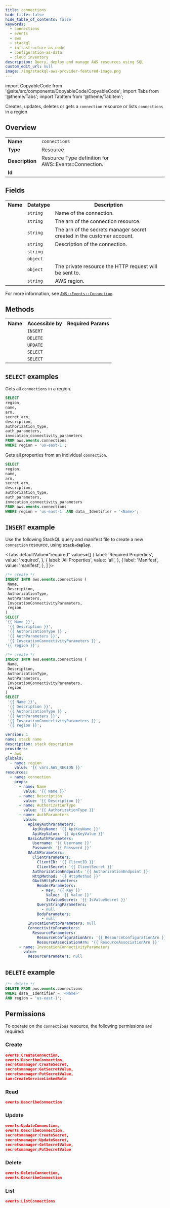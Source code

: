 ```yaml
---
title: connections
hide_title: false
hide_table_of_contents: false
keywords:
  - connections
  - events
  - aws
  - stackql
  - infrastructure-as-code
  - configuration-as-data
  - cloud inventory
description: Query, deploy and manage AWS resources using SQL
custom_edit_url: null
image: /img/stackql-aws-provider-featured-image.png
---
```


import CopyableCode from '@site/src/components/CopyableCode/CopyableCode';
import Tabs from '@theme/Tabs';
import TabItem from '@theme/TabItem';

Creates, updates, deletes or gets a <code>connection</code> resource or lists <code>connections</code> in a region

## Overview
<table>
<tbody>
<tr><td><b>Name</b></td><td><code>connections</code></td></tr>
<tr><td><b>Type</b></td><td>Resource</td></tr>
<tr><td><b>Description</b></td><td>Resource Type definition for AWS::Events::Connection.</td></tr>
<tr><td><b>Id</b></td><td><CopyableCode code="aws.events.connections" /></td></tr>
</tbody>
</table>

## Fields
<table>
<tbody>
<tr><th>Name</th><th>Datatype</th><th>Description</th></tr><tr><td><CopyableCode code="name" /></td><td><code>string</code></td><td>Name of the connection.</td></tr>
<tr><td><CopyableCode code="arn" /></td><td><code>string</code></td><td>The arn of the connection resource.</td></tr>
<tr><td><CopyableCode code="secret_arn" /></td><td><code>string</code></td><td>The arn of the secrets manager secret created in the customer account.</td></tr>
<tr><td><CopyableCode code="description" /></td><td><code>string</code></td><td>Description of the connection.</td></tr>
<tr><td><CopyableCode code="authorization_type" /></td><td><code>string</code></td><td></td></tr>
<tr><td><CopyableCode code="auth_parameters" /></td><td><code>object</code></td><td></td></tr>
<tr><td><CopyableCode code="invocation_connectivity_parameters" /></td><td><code>object</code></td><td>The private resource the HTTP request will be sent to.</td></tr>
<tr><td><CopyableCode code="region" /></td><td><code>string</code></td><td>AWS region.</td></tr>
</tbody>
</table>

For more information, see <a href="https://docs.aws.amazon.com/AWSCloudFormation/latest/UserGuide/aws-resource-events-connection.html"><code>AWS::Events::Connection</code></a>.

## Methods

<table>
<tbody>
  <tr>
    <th>Name</th>
    <th>Accessible by</th>
    <th>Required Params</th>
  </tr>
  <tr>
    <td><CopyableCode code="create_resource" /></td>
    <td><code>INSERT</code></td>
    <td><CopyableCode code="region" /></td>
  </tr>
  <tr>
    <td><CopyableCode code="delete_resource" /></td>
    <td><code>DELETE</code></td>
    <td><CopyableCode code="data__Identifier, region" /></td>
  </tr>
  <tr>
    <td><CopyableCode code="update_resource" /></td>
    <td><code>UPDATE</code></td>
    <td><CopyableCode code="data__Identifier, data__PatchDocument, region" /></td>
  </tr>
  <tr>
    <td><CopyableCode code="list_resources" /></td>
    <td><code>SELECT</code></td>
    <td><CopyableCode code="region" /></td>
  </tr>
  <tr>
    <td><CopyableCode code="get_resource" /></td>
    <td><code>SELECT</code></td>
    <td><CopyableCode code="data__Identifier, region" /></td>
  </tr>
</tbody>
</table>

## `SELECT` examples
Gets all <code>connections</code> in a region.
```sql
SELECT
region,
name,
arn,
secret_arn,
description,
authorization_type,
auth_parameters,
invocation_connectivity_parameters
FROM aws.events.connections
WHERE region = 'us-east-1';
```
Gets all properties from an individual <code>connection</code>.
```sql
SELECT
region,
name,
arn,
secret_arn,
description,
authorization_type,
auth_parameters,
invocation_connectivity_parameters
FROM aws.events.connections
WHERE region = 'us-east-1' AND data__Identifier = '<Name>';
```

## `INSERT` example

Use the following StackQL query and manifest file to create a new <code>connection</code> resource, using [__`stack-deploy`__](https://pypi.org/project/stack-deploy/).

<Tabs
    defaultValue="required"
    values={[
      { label: 'Required Properties', value: 'required', },
      { label: 'All Properties', value: 'all', },
      { label: 'Manifest', value: 'manifest', },
    ]
}>
<TabItem value="required">

```sql
/*+ create */
INSERT INTO aws.events.connections (
 Name,
 Description,
 AuthorizationType,
 AuthParameters,
 InvocationConnectivityParameters,
 region
)
SELECT 
'{{ Name }}',
 '{{ Description }}',
 '{{ AuthorizationType }}',
 '{{ AuthParameters }}',
 '{{ InvocationConnectivityParameters }}',
'{{ region }}';
```
</TabItem>
<TabItem value="all">

```sql
/*+ create */
INSERT INTO aws.events.connections (
 Name,
 Description,
 AuthorizationType,
 AuthParameters,
 InvocationConnectivityParameters,
 region
)
SELECT 
 '{{ Name }}',
 '{{ Description }}',
 '{{ AuthorizationType }}',
 '{{ AuthParameters }}',
 '{{ InvocationConnectivityParameters }}',
 '{{ region }}';
```
</TabItem>
<TabItem value="manifest">

```yaml
version: 1
name: stack name
description: stack description
providers:
  - aws
globals:
  - name: region
    value: '{{ vars.AWS_REGION }}'
resources:
  - name: connection
    props:
      - name: Name
        value: '{{ Name }}'
      - name: Description
        value: '{{ Description }}'
      - name: AuthorizationType
        value: '{{ AuthorizationType }}'
      - name: AuthParameters
        value:
          ApiKeyAuthParameters:
            ApiKeyName: '{{ ApiKeyName }}'
            ApiKeyValue: '{{ ApiKeyValue }}'
          BasicAuthParameters:
            Username: '{{ Username }}'
            Password: '{{ Password }}'
          OAuthParameters:
            ClientParameters:
              ClientID: '{{ ClientID }}'
              ClientSecret: '{{ ClientSecret }}'
            AuthorizationEndpoint: '{{ AuthorizationEndpoint }}'
            HttpMethod: '{{ HttpMethod }}'
            OAuthHttpParameters:
              HeaderParameters:
                - Key: '{{ Key }}'
                  Value: '{{ Value }}'
                  IsValueSecret: '{{ IsValueSecret }}'
              QueryStringParameters:
                - null
              BodyParameters:
                - null
          InvocationHttpParameters: null
          ConnectivityParameters:
            ResourceParameters:
              ResourceConfigurationArn: '{{ ResourceConfigurationArn }}'
              ResourceAssociationArn: '{{ ResourceAssociationArn }}'
      - name: InvocationConnectivityParameters
        value:
          ResourceParameters: null

```
</TabItem>
</Tabs>

## `DELETE` example

```sql
/*+ delete */
DELETE FROM aws.events.connections
WHERE data__Identifier = '<Name>'
AND region = 'us-east-1';
```

## Permissions

To operate on the <code>connections</code> resource, the following permissions are required:

### Create
```json
events:CreateConnection,
events:DescribeConnection,
secretsmanager:CreateSecret,
secretsmanager:GetSecretValue,
secretsmanager:PutSecretValue,
iam:CreateServiceLinkedRole
```

### Read
```json
events:DescribeConnection
```

### Update
```json
events:UpdateConnection,
events:DescribeConnection,
secretsmanager:CreateSecret,
secretsmanager:UpdateSecret,
secretsmanager:GetSecretValue,
secretsmanager:PutSecretValue
```

### Delete
```json
events:DeleteConnection,
events:DescribeConnection
```

### List
```json
events:ListConnections
```
